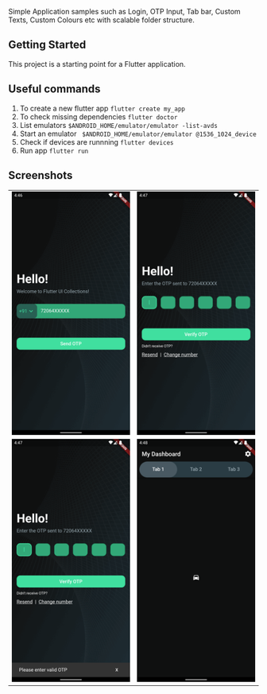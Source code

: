 Simple Application samples such as Login, OTP Input, Tab bar, Custom Texts, Custom Colours etc with scalable folder structure.

## Getting Started

This project is a starting point for a Flutter application.

## Useful commands

1. To create a new flutter app `flutter create my_app`
2. To check missing dependencies `flutter doctor`
3. List emulators `$ANDROID_HOME/emulator/emulator -list-avds`
4. Start an emulator ` $ANDROID_HOME/emulator/emulator @1536_1024_device`
5. Check if devices are runnning `flutter devices`
6. Run app `flutter run`

## Screenshots

<table>
  <tr>
    <td><img src="./screenshots/send-otp.png" width="320"/></td>
    <td><img src="./screenshots/verify-otp.png" width="320"/></td>
  </tr>
  <tr>
    <td><img src="./screenshots/verify-otp-snackbar.png" width="320"/></td>
    <td><img src="./screenshots/dashboard.png" width="320"/></td>
  </tr>
</table>
